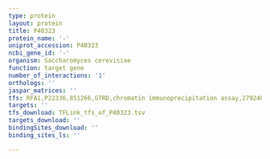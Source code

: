 ```yaml
---
type: protein
layout: protein
title: P40323
protein_name: '-'
uniprot_accession: P40323
ncbi_gene_id: '-'
organism: Saccharomyces cerevisiae
function: target gene
number_of_interactions: '1'
orthologs: ''
jaspar_matrices: ''
tfs: RFA1,P22336,851266,GTRD,chromatin immunoprecipitation assay,27924024%5Buid%5D,No
targets: ''
tfs_download: TFLink_tfs_of_P40323.tsv
targets_download: ''
bindingSites_download: ''
binding_sites_ls: ''

---
```

